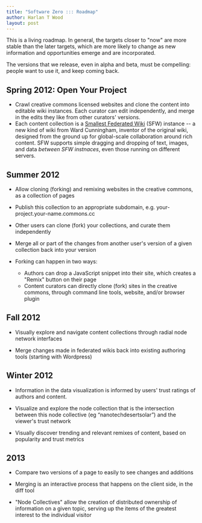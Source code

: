 ```yaml
---
title: "Software Zero ::: Roadmap"
author: Harlan T Wood
layout: post
---
```


This is a living roadmap.  In general, the targets closer to "now" are more stable than the later targets, which are more likely to change as new information and opportunities emerge and are incorporated.  

The versions that we release, even in alpha and beta, must be compelling: people want to use it, and keep coming back.


Spring 2012: Open Your Project
------------------------------

* Crawl creative commons licensed websites and clone the content into editable wiki instances.  Each curator can edit independently, and merge in the edits they like from other curators' versions. 
* Each content collection is a [Smallest Federated Wiki][] (SFW) instance -- a new kind of wiki from Ward Cunningham, inventor of the original wiki, designed from the ground up for global-scale collaboration around rich content.  SFW supports simple dragging and dropping of text, images, and data *between SFW instnaces*, even those running on different servers.  

Summer 2012
-----------

- Allow cloning (forking) and remixing websites in the creative commons, as a collection of pages

- Publish this collection to an appropriate subdomain, e.g. your-project.your-name.commons.cc

- Other users can clone (fork) your collections, and curate them independently

- Merge all or part of the changes from another user's version of a given collection back into your version

- Forking can happen in two ways: 
  - Authors can drop a JavaScript snippet into their site, which creates a "Remix" button on their page
  - Content curators can directly clone (fork) sites in the creative commons, through command line tools, website, and/or browser plugin

Fall 2012
---------

- Visually explore and navigate content collections through radial node network interfaces

- Merge changes made in federated wikis back into existing authoring tools (starting with Wordpress)

Winter 2012
-----------

- Information in the data visualization is informed by users' trust ratings of authors and content.

- Visualize and explore the node collection that is the intersection between this node collective (eg “nanotechdesertsolar”) and the viewer's trust network

- Visually discover trending and relevant remixes of content, based on popularity and trust metrics

2013
----

- Compare two versions of a page to easily to see changes and additions

- Merging is an interactive process that happens on the client side, in the diff tool

- "Node Collectives" allow the creation of distributed ownership of information on a given topic, serving up the items of the greatest interest to the individual visitor


[Pearltrees]: http://www.pearltrees.com/#/N-fa=4899494&N-u=1_611709&N-p=41417635&N-s=1_4899504&N-f=1_4899504
[Smallest Federated Wiki]: https://github.com/WardCunningham/Smallest-Federated-Wiki#readme
